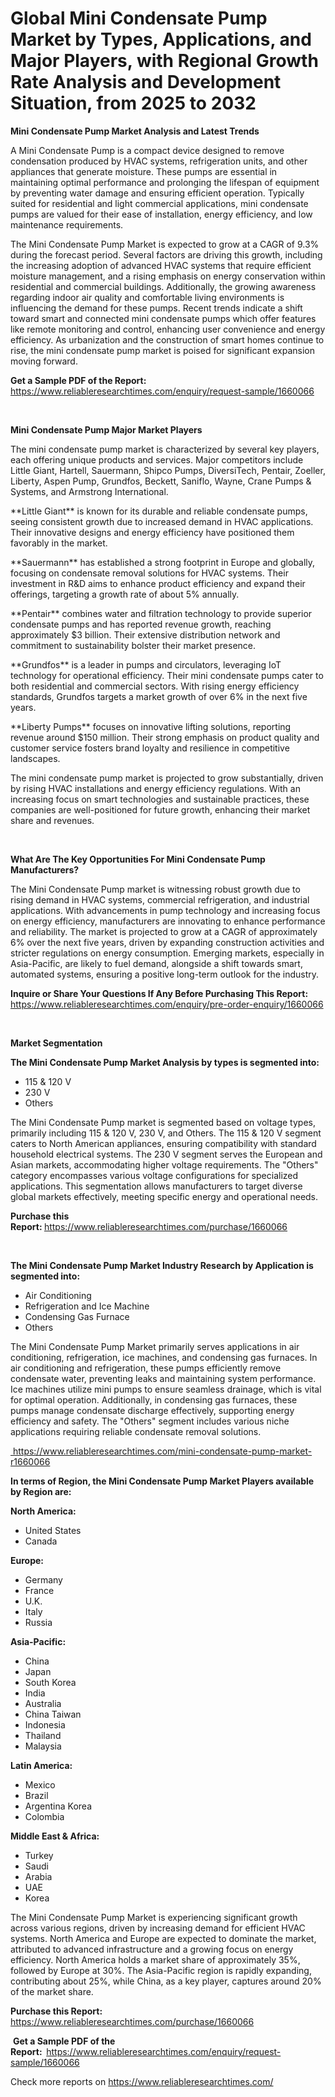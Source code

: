 <p><h1>Global Mini Condensate Pump Market by Types, Applications, and Major Players, with Regional Growth Rate Analysis and Development Situation, from 2025 to 2032</h1></p><p><strong>Mini Condensate Pump Market Analysis and Latest Trends</strong></p>
<p><p>A Mini Condensate Pump is a compact device designed to remove condensation produced by HVAC systems, refrigeration units, and other appliances that generate moisture. These pumps are essential in maintaining optimal performance and prolonging the lifespan of equipment by preventing water damage and ensuring efficient operation. Typically suited for residential and light commercial applications, mini condensate pumps are valued for their ease of installation, energy efficiency, and low maintenance requirements.</p><p>The Mini Condensate Pump Market is expected to grow at a CAGR of 9.3% during the forecast period. Several factors are driving this growth, including the increasing adoption of advanced HVAC systems that require efficient moisture management, and a rising emphasis on energy conservation within residential and commercial buildings. Additionally, the growing awareness regarding indoor air quality and comfortable living environments is influencing the demand for these pumps. Recent trends indicate a shift toward smart and connected mini condensate pumps which offer features like remote monitoring and control, enhancing user convenience and energy efficiency. As urbanization and the construction of smart homes continue to rise, the mini condensate pump market is poised for significant expansion moving forward.</p></p>
<p><strong>Get a Sample PDF of the Report:&nbsp;</strong> <a href="https://www.reliableresearchtimes.com/enquiry/request-sample/1660066?utm_campaign=3444&utm_medium=2&utm_source=Github&utm_content=ia&utm_term=10042025&utm_id=mini-condensate-pump">https://www.reliableresearchtimes.com/enquiry/request-sample/1660066</a></p>
<p>&nbsp;</p>
<p><strong>Mini Condensate Pump Major Market Players</strong></p>
<p><p>The mini condensate pump market is characterized by several key players, each offering unique products and services. Major competitors include Little Giant, Hartell, Sauermann, Shipco Pumps, DiversiTech, Pentair, Zoeller, Liberty, Aspen Pump, Grundfos, Beckett, Saniflo, Wayne, Crane Pumps & Systems, and Armstrong International.</p><p>**Little Giant** is known for its durable and reliable condensate pumps, seeing consistent growth due to increased demand in HVAC applications. Their innovative designs and energy efficiency have positioned them favorably in the market.</p><p>**Sauermann** has established a strong footprint in Europe and globally, focusing on condensate removal solutions for HVAC systems. Their investment in R&D aims to enhance product efficiency and expand their offerings, targeting a growth rate of about 5% annually.</p><p>**Pentair** combines water and filtration technology to provide superior condensate pumps and has reported revenue growth, reaching approximately $3 billion. Their extensive distribution network and commitment to sustainability bolster their market presence.</p><p>**Grundfos** is a leader in pumps and circulators, leveraging IoT technology for operational efficiency. Their mini condensate pumps cater to both residential and commercial sectors. With rising energy efficiency standards, Grundfos targets a market growth of over 6% in the next five years.</p><p>**Liberty Pumps** focuses on innovative lifting solutions, reporting revenue around $150 million. Their strong emphasis on product quality and customer service fosters brand loyalty and resilience in competitive landscapes.</p><p>The mini condensate pump market is projected to grow substantially, driven by rising HVAC installations and energy efficiency regulations. With an increasing focus on smart technologies and sustainable practices, these companies are well-positioned for future growth, enhancing their market share and revenues.</p></p>
<p>&nbsp;</p>
<p><strong>What Are The Key Opportunities For Mini Condensate Pump Manufacturers?</strong></p>
<p><p>The Mini Condensate Pump market is witnessing robust growth due to rising demand in HVAC systems, commercial refrigeration, and industrial applications. With advancements in pump technology and increasing focus on energy efficiency, manufacturers are innovating to enhance performance and reliability. The market is projected to grow at a CAGR of approximately 6% over the next five years, driven by expanding construction activities and stricter regulations on energy consumption. Emerging markets, especially in Asia-Pacific, are likely to fuel demand, alongside a shift towards smart, automated systems, ensuring a positive long-term outlook for the industry.</p></p>
<p><strong>Inquire or Share Your Questions If Any Before Purchasing This Report:</strong> <a href="https://www.reliableresearchtimes.com/enquiry/pre-order-enquiry/1660066?utm_campaign=3444&utm_medium=2&utm_source=Github&utm_content=ia&utm_term=10042025&utm_id=mini-condensate-pump">https://www.reliableresearchtimes.com/enquiry/pre-order-enquiry/1660066</a></p>
<p>&nbsp;</p>
<p><strong>Market Segmentation</strong></p>
<p><strong>The Mini Condensate Pump Market Analysis by types is segmented into:</strong></p>
<p><ul><li>115 & 120 V</li><li>230 V</li><li>Others</li></ul></p>
<p><p>The Mini Condensate Pump market is segmented based on voltage types, primarily including 115 & 120 V, 230 V, and Others. The 115 & 120 V segment caters to North American appliances, ensuring compatibility with standard household electrical systems. The 230 V segment serves the European and Asian markets, accommodating higher voltage requirements. The "Others" category encompasses various voltage configurations for specialized applications. This segmentation allows manufacturers to target diverse global markets effectively, meeting specific energy and operational needs.</p></p>
<p><strong>Purchase this Report:&nbsp;</strong><a href="https://www.reliableresearchtimes.com/purchase/1660066?utm_campaign=3444&utm_medium=2&utm_source=Github&utm_content=ia&utm_term=10042025&utm_id=mini-condensate-pump">https://www.reliableresearchtimes.com/purchase/1660066</a></p>
<p>&nbsp;</p>
<p><strong>The Mini Condensate Pump Market Industry Research by Application is segmented into:</strong></p>
<p><ul><li>Air Conditioning</li><li>Refrigeration and Ice Machine</li><li>Condensing Gas Furnace</li><li>Others</li></ul></p>
<p><p>The Mini Condensate Pump Market primarily serves applications in air conditioning, refrigeration, ice machines, and condensing gas furnaces. In air conditioning and refrigeration, these pumps efficiently remove condensate water, preventing leaks and maintaining system performance. Ice machines utilize mini pumps to ensure seamless drainage, which is vital for optimal operation. Additionally, in condensing gas furnaces, these pumps manage condensate discharge effectively, supporting energy efficiency and safety. The "Others" segment includes various niche applications requiring reliable condensate removal solutions.</p></p>
<p><a href="https://www.reliableresearchtimes.com/mini-condensate-pump-market-r1660066?utm_campaign=3444&utm_medium=2&utm_source=Github&utm_content=ia&utm_term=10042025&utm_id=mini-condensate-pump">&nbsp;https://www.reliableresearchtimes.com/mini-condensate-pump-market-r1660066</a></p>
<p><strong>In terms of Region, the Mini Condensate Pump Market Players available by Region are:</strong></p>
<p>
    <p> <strong> North America: </strong>
        <ul>
            <li>United States</li>
            <li>Canada</li>
        </ul>
        </p> 
    <p> <strong> Europe: </strong>
        <ul>
            <li>Germany</li>
            <li>France</li>
            <li>U.K.</li>
            <li>Italy</li>
            <li>Russia</li>
        </ul>
        </p> 
    <p> <strong> Asia-Pacific: </strong>
        <ul>
            <li>China</li>
            <li>Japan</li>
            <li>South Korea</li>
            <li>India</li>
            <li>Australia</li>
            <li>China Taiwan</li>
            <li>Indonesia</li>
            <li>Thailand</li>
            <li>Malaysia</li>
        </ul>
        </p> 
    <p> <strong> Latin America: </strong>
        <ul>
            <li>Mexico</li>
            <li>Brazil</li>
            <li>Argentina Korea</li>
            <li>Colombia</li>
        </ul>
        </p> 
    <p> <strong> Middle East & Africa: </strong>
        <ul>
            <li>Turkey</li>
            <li>Saudi</li>
            <li>Arabia</li>
            <li>UAE</li>
            <li>Korea</li>
        </ul>
    </p>
    </p>
<p><p>The Mini Condensate Pump Market is experiencing significant growth across various regions, driven by increasing demand for efficient HVAC systems. North America and Europe are expected to dominate the market, attributed to advanced infrastructure and a growing focus on energy efficiency. North America holds a market share of approximately 35%, followed by Europe at 30%. The Asia-Pacific region is rapidly expanding, contributing about 25%, while China, as a key player, captures around 20% of the market share.</p></p>
<p><strong>Purchase this Report: </strong><a href="https://www.reliableresearchtimes.com/purchase/1660066?utm_campaign=3444&utm_medium=2&utm_source=Github&utm_content=ia&utm_term=10042025&utm_id=mini-condensate-pump">https://www.reliableresearchtimes.com/purchase/1660066</a></p>
<p>&nbsp;<strong>Get a Sample PDF of the Report:&nbsp;&nbsp;</strong><a href="https://www.reliableresearchtimes.com/enquiry/request-sample/1660066?utm_campaign=3444&utm_medium=2&utm_source=Github&utm_content=ia&utm_term=10042025&utm_id=mini-condensate-pump">https://www.reliableresearchtimes.com/enquiry/request-sample/1660066</a></p>
<p><strong></strong></p>
<p>Check more reports on <a href="https://www.reliableresearchtimes.com/?utm_campaign=3444&utm_medium=2&utm_source=Github&utm_content=ia&utm_term=10042025&utm_id=mini-condensate-pump">https://www.reliableresearchtimes.com/</a></p>